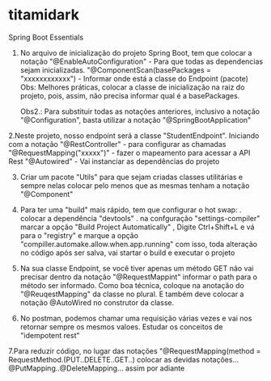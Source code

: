 # titamidark
Spring Boot Essentials

1. No arquivo de inicialização do projeto Spring Boot,
tem que colocar a notação
"@EnableAutoConfiguration" - Para que todas as dependencias sejam inicializadas.
"@ComponentScan(basePackages = "xxxxxxxxxxxx") - Informar onde está a classe do Endpoint (pacote)
    Obs: Melhores práticas, colocar a classe de inicialização na raiz do projeto, pois, assim,
    não precisa informar qual é a basePackages.

    Obs2.: Para substituir todas as notações anteriores, inclusivo a notação "@Configuration",
    basta utilizar a notação "@SpringBootApplication"


2.Neste projeto, nosso endpoint será a classe "StudentEndpoint". Iniciando com a notação
"@RestController" - para configurar as chamadas
"@RequestMapping("xxxxx")" - fazer o mapeamento para acessar a API Rest
"@Autowired" - Vai instanciar as dependências do projeto

3. Criar um pacote "Utils" para que sejam criadas classes utilitárias e sempre nelas colocar pelo
menos que as mesmas tenham a notação "@Component"

4. Para ter uma "build" mais rápido, tem que configurar o hot swap:
    . colocar a dependência "devtools"
    . na confguração "settings-compiler" marcar a opção "Build Project Automatically"
    , Digite Ctrl+Shift+L e vá para o "registry" e marque a opção "compiller.automake.allow.when.app.running"
   com isso, toda alteração no código após ser salva, vai startar o build e executar o projeto


5. Na sua classe Endpoint, se você tiver apenas um método GET não vai precisar dentro da notação
"@RequestMappint" informar o path para o método ser informado. Como boa técnica, coloque na anotação
do "@ReuqestMapping" da classe no plural. E também deve colocar a notação @AutoWired no construtor da classe.

6. No postman, podemos chamar uma requisição várias vezes e vai nos retornar sempre os mesmos valoes.
Estudar os conceitos de "idempotent rest"

7.Para reduzir código, no lugar das notações "@RequestMapping(method = RequestMethod.(PUT..DELETE..GET..)
colocar as devidas notações... @PutMapping..@DeleteMapping... assim por adiante